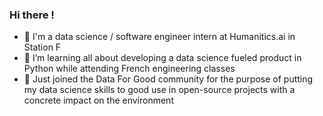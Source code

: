 ### Hi there !

- 🤖 I'm a data science / software engineer intern at Humanitics.ai in Station F
- 👀 I’m learning all about developing a data science fueled product in Python while attending French engineering classes
- 🌱 Just joined the Data For Good community for the purpose of putting my data science skills to good use in open-source projects with a concrete impact on the environment
